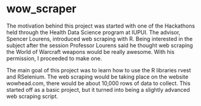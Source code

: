 # wow_scraper

The motivation behind this project was started with one of the Hackathons held through the Health Data Science program at IUPUI. The advisor, Spencer Lourens, introduced web scraping with R. Being interested in the subject after the session Professor Lourens said he thought web scraping the World of Warcraft weapons would be really awesome. With his permission, I proceeded to make one.

The main goal of this project was to learn how to use the R libraries rvest and RSelenium. The web scraping would be taking place on the website wowhead.com, there would be about 10,000 rows of data to collect. This started off as a basic project, but it turned into being a slightly advanced web scraping script.
